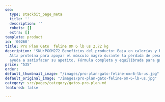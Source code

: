 ```yaml
---
seo:
  type: stackbit_page_meta
  title: ''
  description: ''
  robots: []
  extra: []
template: product
id: '00260'
title: Pro Plan Gato  feline OM 6 lb us 2.72 kg
description: 'SKU:PGOM272 Beneficios del producto: Baja en calorías y baja en grasa.
  Alta proteína para apoyar el músculo magro durante la pérdida de peso. Fibra que
  ayuda a satisfacer su apetito. Fórmula completa y equilibrada para gatos adultos.'
price: "535"
order: 
default_thumbnail_image: "/images/pro-plan-gato-feline-om-6-lb-us.jpg"
default_original_image: "/images/pro-plan-gato-feline-om-6-lb-us.jpg"
category: src/pages/category/gatos-pro-plan.md
featured: false

---
```


